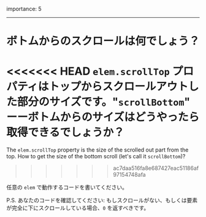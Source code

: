 importance: 5

---

# ボトムからのスクロールは何でしょう？

<<<<<<< HEAD
`elem.scrollTop` プロパティはトップからスクロールアウトした部分のサイズです。"`scrollBottom`" ーーボトムからのサイズはどうやったら取得できるでしょうか？
=======
The `elem.scrollTop` property is the size of the scrolled out part from the top. How to get the size of the bottom scroll (let's call it `scrollBottom`)?
>>>>>>> ac7daa516fa8e687427eac51186af97154748afa

任意の `elem` で動作するコードを書いてください。

P.S. あなたのコードを確認してください: もしスクロールがない、もしくは要素が完全に下にスクロールしている場合、`0` を返すべきです。
